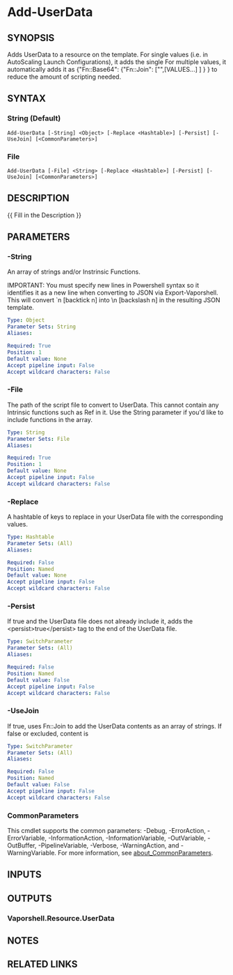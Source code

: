 # Add-UserData

## SYNOPSIS
Adds UserData to a resource on the template.
For single values (i.e.
in AutoScaling Launch Configurations), it adds the single For multiple values, it automatically adds it as {"Fn::Base64": {"Fn::Join": \["",\[VALUES...\] \] } } to reduce the amount of scripting needed.

## SYNTAX

### String (Default)
```
Add-UserData [-String] <Object> [-Replace <Hashtable>] [-Persist] [-UseJoin] [<CommonParameters>]
```

### File
```
Add-UserData [-File] <String> [-Replace <Hashtable>] [-Persist] [-UseJoin] [<CommonParameters>]
```

## DESCRIPTION
{{ Fill in the Description }}

## PARAMETERS

### -String
An array of strings and/or Instrinsic Functions.

IMPORTANT: You must specify new lines in Powershell syntax so it identifies it as a new line when converting to JSON via Export-Vaporshell.
This will convert \`n \[backtick n\] into \n \[backslash n\] in the resulting JSON template.

```yaml
Type: Object
Parameter Sets: String
Aliases:

Required: True
Position: 1
Default value: None
Accept pipeline input: False
Accept wildcard characters: False
```

### -File
The path of the script file to convert to UserData.
This cannot contain any Intrinsic functions such as Ref in it.
Use the String parameter if you'd like to include functions in the array.

```yaml
Type: String
Parameter Sets: File
Aliases:

Required: True
Position: 1
Default value: None
Accept pipeline input: False
Accept wildcard characters: False
```

### -Replace
A hashtable of keys to replace in your UserData file with the corresponding values.

```yaml
Type: Hashtable
Parameter Sets: (All)
Aliases:

Required: False
Position: Named
Default value: None
Accept pipeline input: False
Accept wildcard characters: False
```

### -Persist
If true and the UserData file does not already include it, adds the \<persist\>true\</persist\> tag to the end of the UserData file.

```yaml
Type: SwitchParameter
Parameter Sets: (All)
Aliases:

Required: False
Position: Named
Default value: False
Accept pipeline input: False
Accept wildcard characters: False
```

### -UseJoin
If true, uses Fn::Join to add the UserData contents as an array of strings.
If false or excluded, content is

```yaml
Type: SwitchParameter
Parameter Sets: (All)
Aliases:

Required: False
Position: Named
Default value: False
Accept pipeline input: False
Accept wildcard characters: False
```

### CommonParameters
This cmdlet supports the common parameters: -Debug, -ErrorAction, -ErrorVariable, -InformationAction, -InformationVariable, -OutVariable, -OutBuffer, -PipelineVariable, -Verbose, -WarningAction, and -WarningVariable. For more information, see [about_CommonParameters](http://go.microsoft.com/fwlink/?LinkID=113216).

## INPUTS

## OUTPUTS

### Vaporshell.Resource.UserData
## NOTES

## RELATED LINKS
